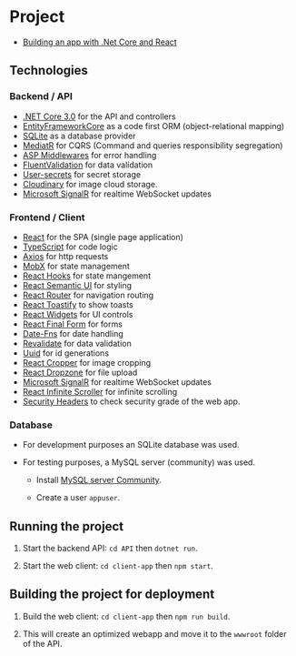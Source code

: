 # Project

- [Building an app with .Net Core and React](https://www.udemy.com/course/complete-guide-to-building-an-app-with-net-core-and-react/)

## Technologies

### Backend / API
- [.NET Core 3.0](https://github.com/dotnet/aspnetcore) for the API and controllers
- [EntityFrameworkCore](https://docs.microsoft.com/en-us/ef/core/) as a code first ORM (object-relational mapping)
- [SQLite](https://www.sqlite.org/index.html) as a database provider
- [MediatR](https://github.com/jbogard/MediatR) for CQRS (Command and queries responsibility segregation)
- [ASP Middlewares](https://docs.microsoft.com/en-us/aspnet/core/fundamentals/middleware/?view=aspnetcore-3.1) for error handling
- [FluentValidation](https://fluentvalidation.net/) for data validation
- [User-secrets](https://docs.microsoft.com/en-us/aspnet/core/security/app-secrets?view=aspnetcore-3.1&tabs=windows) for secret storage
- [Cloudinary](https://cloudinary.com/) for image cloud storage.
- [Microsoft SignalR](https://docs.microsoft.com/en-us/aspnet/core/tutorials/signalr?view=aspnetcore-3.1&tabs=visual-studio) for realtime WebSocket updates

### Frontend / Client
- [React](https://reactjs.org/) for the SPA (single page application)
- [TypeScript](https://www.typescriptlang.org/) for code logic
- [Axios](https://github.com/axios/axios) for http requests
- [MobX](https://mobx.js.org/README.html) for state management
- [React Hooks](https://reactjs.org/docs/hooks-intro.html) for state mangement
- [React Semantic UI](https://react.semantic-ui.com/) for styling
- [React Router](https://reacttraining.com/react-router/web/guides/quick-start) for navigation routing
- [React Toastify](https://www.npmjs.com/package/react-toastify) to show toasts
- [React Widgets](https://jquense.github.io/react-widgets/) for UI controls
- [React Final Form](https://github.com/final-form/react-final-form) for forms
- [Date-Fns](https://date-fns.org/) for date handling
- [Revalidate](https://github.com/jfairbank/revalidate) for data validation
- [Uuid](https://www.npmjs.com/package/uuidv4) for id generations
- [React Cropper](https://www.npmjs.com/package/react-cropper) for image cropping
- [React Dropzone](https://www.npmjs.com/package/react-dropzone) for file upload
- [Microsoft SignalR](https://www.npmjs.com/package/@microsoft/signalr) for realtime WebSocket updates
- [React Infinite Scroller](https://www.npmjs.com/package/react-infinite-scroller) for infinite scrolling
- [Security Headers](https://securityheaders.com/) to check security grade of the web app.

### Database

- For development purposes an SQLite database was used.

- For testing purposes, a MySQL server (community) was used.
    - Install [MySQL server Community](https://downloads.mysql.com/archives/community/).

    - Create a user `appuser`.

## Running the project

1. Start the backend API: `cd API` then `dotnet run`.

1. Start the web client: `cd client-app` then `npm start`.

## Building the project for deployment

1. Build the web client: `cd client-app` then `npm run build`.

1. This will create an optimized webapp and move it to the `wwwroot` folder of the API.
